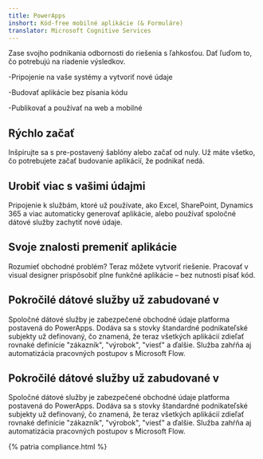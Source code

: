```yaml
---
title: PowerApps
inshort: Kód-free mobilné aplikácie (& Formuláre)
translator: Microsoft Cognitive Services
---
```


Zase svojho podnikania odbornosti do riešenia s ľahkosťou. Dať ľuďom to, čo potrebujú na riadenie výsledkov.

-Pripojenie na vaše systémy a vytvoriť nové údaje

-Budovať aplikácie bez písania kódu

-Publikovať a používať na web a mobilné

## Rýchlo začať
Inšpirujte sa s pre-postavený šablóny alebo začať od nuly. Už máte všetko, čo potrebujete začať budovanie aplikácií, že podnikať nedá.

## Urobiť viac s vašimi údajmi
Pripojenie k službám, ktoré už používate, ako Excel, SharePoint, Dynamics 365 a viac automaticky generovať aplikácie, alebo používať spoločné dátové služby zachytiť nové údaje.

## Svoje znalosti premeniť aplikácie
Rozumieť obchodné problém? Teraz môžete vytvoriť riešenie. Pracovať v visual designer prispôsobiť plne funkčné aplikácie – bez nutnosti písať kód.

## Pokročilé dátové služby už zabudované v
Spoločné dátové služby je zabezpečené obchodné údaje platforma postavená do PowerApps. Dodáva sa s stovky štandardné podnikateľské subjekty už definovaný, čo znamená, že teraz všetkých aplikácií zdieľať rovnaké definície "zákazník", "výrobok", "viesť" a ďalšie. Služba zahŕňa aj automatizácia pracovných postupov s Microsoft Flow.

## Pokročilé dátové služby už zabudované v
Spoločné dátové služby je zabezpečené obchodné údaje platforma postavená do PowerApps. Dodáva sa s stovky štandardné podnikateľské subjekty už definovaný, čo znamená, že teraz všetkých aplikácií zdieľať rovnaké definície "zákazník", "výrobok", "viesť" a ďalšie. Služba zahŕňa aj automatizácia pracovných postupov s Microsoft Flow.

{% patria compliance.html %}

